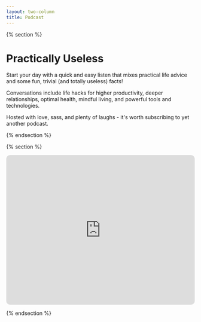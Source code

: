 ```yaml
---
layout: two-column
title: Podcast
---
```


{% section %}

# Practically Useless

Start your day with a quick and easy listen that mixes practical life advice and some fun, trivial (and totally useless) facts!

Conversations include life hacks for higher productivity, deeper relationships, optimal health, mindful living, and powerful tools and technologies.

Hosted with love, sass, and plenty of laughs - it's worth subscribing to yet another podcast.

{% endsection %}

{% section %}

<div style="width: 100%; height: 400px; border-radius: 10px; overflow: hidden;"><iframe style="width: 100%; height: 100%;" frameborder="no" scrolling="no" seamless src="https://player.captivate.fm/show/f368b04e-dde4-47b9-84fc-116c56251601/" title="Podcast player"></iframe></div>

{% endsection %}
